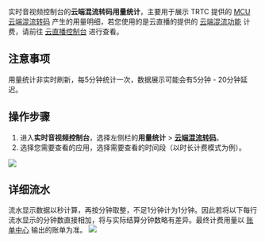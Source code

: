 实时音视频控制台的**云端混流转码用量统计**，主要用于展示 TRTC 提供的 [MCU 云端混流转码](https://cloud.tencent.com/document/product/647/49446) 产生的用量明细，若您使用的是云直播的提供的 [云端混流功能](https://cloud.tencent.com/document/product/267/45566) 计费，请前往 [云直播控制台](https://console.cloud.tencent.com/live/analysis/bill?tab=record) 进行查看。

## 注意事项
用量统计非实时刷新，每5分钟统计一次，数据展示可能会有5分钟 - 20分钟延迟。

## 操作步骤
1. 进入**实时音视频控制台**，选择左侧栏的**用量统计** > **[云端混流转码](https://console.cloud.tencent.com/trtc/cloudmcu)**。
2. 选择您需要查看的应用，选择需要查看的时间段（以时长计费模式为例）。

![](https://qcloudimg.tencent-cloud.cn/raw/33dc0e8ef1b66fa812545c7104541db5.png)

## 详细流水

流水显示数据以秒计算，再按分钟取整，不足1分钟计为1分钟。因此若将以下每行流水显示的分钟数直接相加，将与实际结算分钟数略有差异。最终计费用量以 [账单中心](https://console.cloud.tencent.com/expense/bill/download) 输出的账单为准。
![](https://qcloudimg.tencent-cloud.cn/raw/97c75bad66f19b631846ad2be94c4efe.png)
